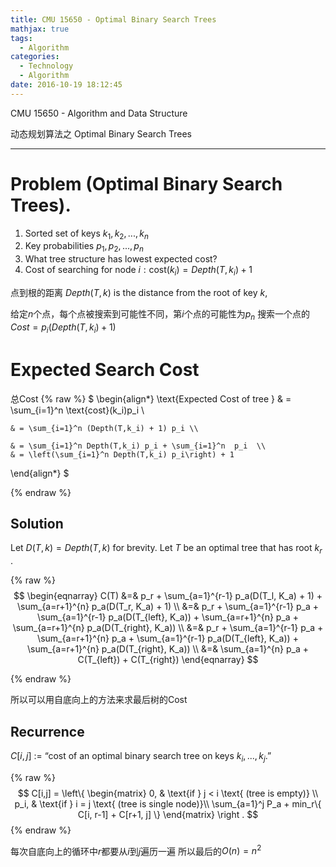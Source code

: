 ```yaml
---
title: CMU 15650 - Optimal Binary Search Trees
mathjax: true 
tags:
  - Algorithm
categories:
  - Technology
  - Algorithm
date: 2016-10-19 18:12:45
---
```

CMU 15650 - Algorithm and Data Structure 

动态规划算法之 
Optimal Binary Search Trees
<!-- more -->

***
# Problem (Optimal Binary Search Trees). 
1. Sorted set of keys $k_1, k_2, ..., k_n$ 
2. Key probabilities $p_1, p_2, ..., p_n$
3. What tree structure has lowest expected cost?
4. Cost of searching for node $i: \text{cost}(k_i) = Depth(T,k_i) + 1$

点到根的距离
$Depth(T,k)$ is the distance from the root of key $k$, 

给定$n$个点，每个点被搜索到可能性不同，第$i$个点的可能性为$p_n$
搜索一个点的$Cost = p_i (Depth(T,k_i)+1)$

# Expected Search Cost
总Cost
{% raw %}
$
\begin{align*}
\text{Expected Cost of tree }
    & = \sum_{i=1}^n \text{cost}(k_i)p_i \\ 

    & = \sum_{i=1}^n (Depth(T,k_i) + 1) p_i \\ 

    & = \sum_{i=1}^n Depth(T,k_i) p_i + \sum_{i=1}^n  p_i  \\
    & = \left(\sum_{i=1}^n Depth(T,k_i) p_i\right) + 1 
\end{align*}
$

{% endraw %}





## Solution

Let $D(T,k) = Depth(T,k)$ for brevity. 
Let $T$ be an optimal tree that has root $k_r$ .

{% raw %}
$$
\begin{eqnarray}
C(T) &=& p_r + \sum_{a=1}^{r-1} p_a(D(T_l, K_a) + 1) +  \sum_{a=r+1}^{n} p_a(D(T_r, K_a) + 1) \\
&=& p_r + \sum_{a=1}^{r-1} p_a + \sum_{a=1}^{r-1} p_a(D(T_{left}, K_a)) + \sum_{a=r+1}^{n} p_a + \sum_{a=r+1}^{n} p_a(D(T_{right}, K_a)) \\
&=& p_r + \sum_{a=1}^{r-1} p_a + \sum_{a=r+1}^{n} p_a + \sum_{a=1}^{r-1} p_a(D(T_{left}, K_a))  + \sum_{a=r+1}^{n} p_a(D(T_{right}, K_a)) \\
&=& \sum_{a=1}^{n} p_a + C(T_{left}) + C(T_{right})
\end{eqnarray}
$$

{% endraw %}

所以可以用自底向上的方法来求最后树的Cost

## Recurrence
$C[i,j]$ := “cost of an optimal binary search tree on keys $k_i,...,k_j$.”

{% raw %}
$$
C[i,j]  = 
\left\{
\begin{matrix}
0, &  \text{if } j < i \text{ (tree is empty)} \\
p_i, & \text{if } i = j \text{ (tree is single node)}\\
\sum_{a=1}^j P_a + min_r\{ C[i, r-1] + C[r+1, j] \}
\end{matrix} \right .
$$
{% endraw %}

每次自底向上的循环中$r$都要从$i$到$j$遍历一遍
所以最后的$O(n) = n^2$ 




